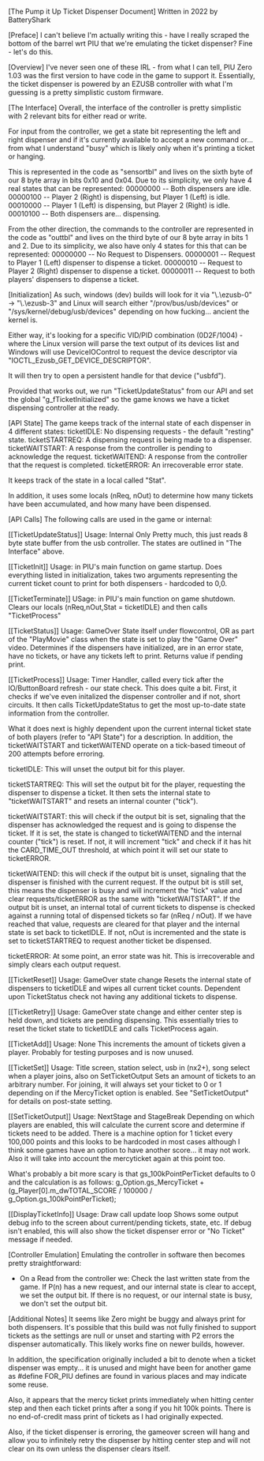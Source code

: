 [The Pump it Up Ticket Dispenser Document]
Written in 2022 by BatteryShark

[Preface]
I can't believe I'm actually writing this - have I really scraped the bottom of the barrel wrt PIU that we're emulating the ticket dispenser? Fine - let's do this.


[Overview]
I've never seen one of these IRL - from what I can tell, PIU Zero 1.03 was the first version to have code in the game to support it.
Essentially, the ticket dispenser is powered by an EZUSB controller with what I'm guessing is a pretty simplistic custom firmware.

[The Interface]
Overall, the interface of the controller is pretty simplistic with 2 relevant bits for either read or write.

For input from the controller, we get a state bit representing the left and right dispenser and if it's currently available to accept a new command or... from what I understand "busy" which is likely only when it's printing a ticket or hanging.

This is represented in the code as "sensortbl" and lives on the sixth byte of our 8 byte array in bits 0x10 and 0x04. Due to its simplicity, we only have 4 real states that can be represented:
00000000 -- Both dispensers are idle.
00000100 -- Player 2 (Right) is dispensing, but Player 1 (Left) is idle.
00010000 -- Player 1 (Left) is dispensing, but Player 2 (Right) is idle.
00010100 -- Both dispensers are... dispensing.

From the other direction, the commands to the controller are represented in the code as "outtbl" and lives on the third byte of our 8 byte array in bits 1 and 2. Due to its simplicity, we also have only 4 states for this that can be represented:
00000000 -- No Request to Dispensers.
00000001 -- Request to Player 1 (Left) dispenser to dispense a ticket.
00000010 -- Request to Player 2 (Right) dispenser to dispense a ticket.
00000011 -- Request to both players' dispensers to dispense a ticket.


[Initialization]
As such, windows (dev) builds will look for it via "\\.\ezusb-0" -> "\\.\ezusb-3" and Linux will search either "/prov/bus/usb/devices" or "/sys/kernel/debug/usb/devices" depending on how fucking... ancient the kernel is.

Either way, it's looking for a specific VID/PID combination (0D2F/1004) - where the Linux version will parse the text output of its devices list and Windows will use DeviceIOControl to request the device descriptor via "IOCTL_Ezusb_GET_DEVICE_DESCRIPTOR".

It will then try to open a persistent handle for that device ("usbfd").

Provided that works out, we run "TicketUpdateStatus" from our API and set the global "g_fTicketInitialized" so the game knows we have a ticket dispensing controller at the ready.

[API State]
The game keeps track of the internal state of each dispenser in 4 different states:
ticketIDLE: No dispensing requests - the default "resting" state.
ticketSTARTREQ: A dispensing request is being made to a dispenser.
ticketWAITSTART: A response from the controller is pending to acknowledge the request.
ticketWAITEND: A response from the controller that the request is completed.
ticketERROR: An irrecoverable error state.

It keeps track of the state in a local called "Stat".

In addition, it uses some locals (nReq, nOut) to determine how many tickets have been accumulated, and how many have been dispensed.


[API Calls]
The following calls are used in the game or internal:

[[TicketUpdateStatus]]
Usage: Internal Only
Pretty much, this just reads 8 byte state buffer from the usb controller. The states are outlined in "The Interface" above.

[[TicketInit]]
Usage: in PIU's main function on game startup.
Does everything listed in initialization, takes two arguments representing the current ticket count to print for both dispensers - hardcoded to 0,0.

[[TicketTerminate]]
USage: in PIU's main function on game shutdown.
Clears our locals (nReq,nOut,Stat = ticketIDLE) and then calls "TicketProcess"

[[TicketStatus]]
Usage: GameOver State itself under flowcontrol, OR as part of the "PlayMovie" class when the state is set to play the "Game Over" video.
Determines if the dispensers have initialized, are in an error state, have no tickets, or have any tickets left to print. Returns value if pending print.

[[TicketProcess]]
Usage: Timer Handler, called every tick after the IO/ButtonBoard refresh - our state check.
This does quite a bit. First, it checks if we've even initalized the dispenser controller and if not, short circuits.
It then calls TicketUpdateStatus to get the most up-to-date state information from the controller.

What it does next is highly dependent upon the current internal ticket state of both players (refer to "API State") for a description. In addition, the ticketWAITSTART and ticketWAITEND operate on a tick-based timeout of 200 attempts before erroring.

ticketIDLE: This will unset the output bit for this player.

ticketSTARTREQ: This will set the output bit for the player, requesting the dispenser to dispense a ticket. It then sets the internal state to "ticketWAITSTART" and resets an internal counter ("tick").

ticketWAITSTART: this will check if the output bit is set, signaling that the dispenser has acknowledged the request and is going to dispense the ticket. If it is set, the state is changed to ticketWAITEND and the internal counter ("tick") is reset. If not, it will increment "tick" and check if it has hit the CARD_TIME_OUT threshold, at which point it will set our state to ticketERROR.

ticketWAITEND: this will check if the output bit is unset, signaling that the dispenser is finished with the current request. If the output bit is still set, this means the dispenser is busy and will increment the "tick" value and clear requests/ticketERROR as the same with "ticketWAITSTART". If the output bit is unset, an internal total of current tickets to dispense is checked against a running total of dispensed tickets so far (nReq / nOut). If we have reached that value, requests are cleared for that player and the internal state is set back to ticketIDLE. If not, nOut is incremented and the state is set to ticketSTARTREQ to request another ticket be dispensed.

ticketERROR: At some point, an error state was hit. This is irrecoverable and simply clears each output request.


[[TicketReset]]
Usage: GameOver state change
Resets the internal state of dispensers to ticketIDLE and wipes all current ticket counts. Dependent upon TicketStatus check not having any additional tickets to dispense.

[[TicketRetry]]
Usage: GameOver state change and either center step is held down, and tickets are pending dispensing.
This essentially tries to reset the ticket state to ticketIDLE and calls TicketProcess again.

[[TicketAdd]]
Usage: None
This increments the amount of tickets given a player. Probably for testing purposes and is now unused.

[[TicketSet]]
Usage: Title screen, station select, usb in (nx2+), song select when a player joins, also on SetTicketOutput
Sets an amount of tickets to an arbitrary number.
For joining, it will always set your ticket to 0 or 1 depending on if the MercyTicket option is enabled.
See "SetTicketOutput" for details on post-state setting.

[[SetTicketOutput]]
Usage: NextStage and StageBreak
Depending on which players are enabled, this will calculate the current score and determine if tickets need to be added. There is a machine option for 1 ticket every 100,000 points and this looks to be hardcoded in most cases although I think some games have an option to have another score... it may not work. Also it will take into account the mercyticket again at this point too.

What's probably a bit more scary is that gs_100kPointPerTicket defaults to 0 and the calculation is as follows:
g_Option.gs_MercyTicket + (g_Player[0].m_dwTOTAL_SCORE / 100000 / g_Option.gs_100kPointPerTicket);


[[DisplayTicketInfo]]
Usage: Draw call update loop
Shows some output debug info to the screen about current/pending tickets, state, etc.
If debug isn't enabled, this will also show the ticket dispenser error or "No Ticket" message if needed.


[Controller Emulation]
Emulating the controller in software then becomes pretty straightforward:
- On a Read from the controller we:
	Check the last written state from the game.
	If P(n) has a new request, and our internal state is clear to accept, we set the output bit.
		If there is no request, or our internal state is busy, we don't set the output bit.

[Additional Notes]
It seems like Zero might be buggy and always print for both dispensers. It's possible that this build was not fully finished
to support tickets as the settings are null or unset and starting with P2 errors the dispenser automatically. This likely works fine
on newer builds, however.

In addition, the specification originally included a bit to denote when a ticket dispenser was empty... it is unused and might have been for another game as #define FOR_PIU defines are found in various places and may indicate some reuse.

Also, it appears that the mercy ticket prints immediately when hitting center step and then each ticket prints after a song if you hit 100k points. There is no end-of-credit mass print of tickets as I had originally expected.

Also, if the ticket dispenser is erroring, the gameover screen will hang and allow you to infinitely retry the dispenser by hitting center step and will not clear on its own unless the dispenser clears itself.